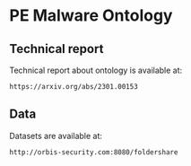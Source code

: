 # PE Malware Ontology

## Technical report

Technical report about ontology is available at:

```
https://arxiv.org/abs/2301.00153
```

## Data

Datasets are available at:

```
http://orbis-security.com:8080/foldershare
```
